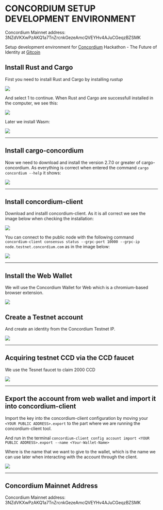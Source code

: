 # CONCORDIUM SETUP DEVELOPMENT ENVIRONMENT

Concordium Mainnet address: 3NZdVKXwPzAKQ1a7TnZrcnkGezeAmcQVEYHv4AJuCGeqzBZSMK

Setup development environment for [Concordium](https://concordium.com) Hackathon - The Future of Identity at [Gitcoin](https://gitcoin.co)


## Install Rust and Cargo

First you need to install Rust and Cargo by installing _rustup_

![](concordium-01-install-rust.png)

And select 1 to continue.
When Rust and Cargo are successfull installed in the computer, we see this:

![](concordium-02-install-rust.png)

Later we install Wasm:

![](concordium-03-install-wasm.png)

---

## Install cargo-concordium

Now we need to download and install the version 2.7.0 or greater of cargo-concordium.
As everything is correct when entered the command `cargo concordium --help` it shows: 

![](concordium-04-cargo-concordium.png)

---

## Install concordium-client

Download and installl concordium-client. As it is all correct we see the image below when checking the installation:

![](concordium-06-concordium-client.png)


You can connect to the public node with the following command `concordium-client consensus status --grpc-port 10000 --grpc-ip node.testnet.concordium.com` as in the image below:

![](concordium-5-concordium-client.png)

---

## Install the Web Wallet

We will use the Concordium Wallet for Web which is a chromium-based browser extension. 

![](concordium-07-create-testnet-identity.png)


## Create a Testnet account 

And create an identity from the Concordium Testnet IP.


![](concordium-08-create-testnet-address.png)

---

## Acquiring testnet CCD via the CCD faucet

We use the Tesnet faucet to claim 2000 CCD

![](concordium-09-ccd-faucet.png)

---

## Export the account from web wallet and import it into concordium-client

Import the key into the concordium-client configuration by moving your `<YOUR PUBLIC ADDRESS>.export` to the part where we are running the concordium-client tool.

And run in the terminal 
`concordium-client config account import <YOUR PUBLIC ADDRESS>.export --name <Your-Wallet-Name>`

Where <Your-Wallet-Name> is the name that we want to give to the wallet, which is the name
we can use later when interacting with the account through the client.

![](concordium-10-export-account.png)

---

## Concordium Mainnet Address

Concordium Mainnet address: 3NZdVKXwPzAKQ1a7TnZrcnkGezeAmcQVEYHv4AJuCGeqzBZSMK
